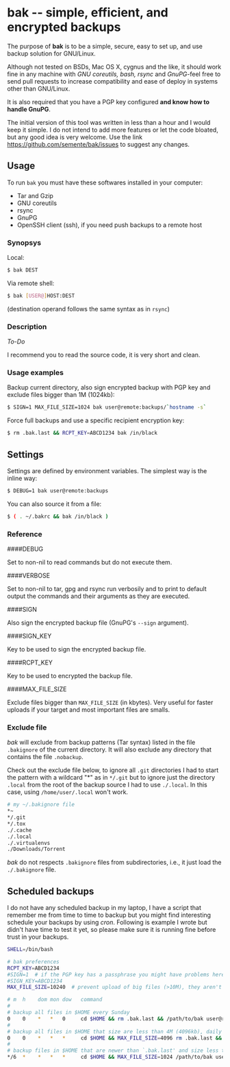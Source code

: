 # bak -- simple, efficient, and encrypted backups

The purpose of **bak** is to be a simple, secure, easy to set up, and
use backup solution for GNU/Linux.

Although not tested on BSDs, Mac OS X, cygnus and the like, it should
work fine in any machine with *GNU coreutils, bash, rsync* and
*GnuPG*-feel free to send pull requests to increase compatibility and
ease of deploy in systems other than GNU/Linux.

It is also required that you have a PGP key configured **and know how
to handle GnuPG**.

The initial version of this tool was written in less than a hour and I
would keep it simple. I do not intend to add more features or let the
code bloated, but any good idea is very welcome. Use the link
https://github.com/semente/bak/issues to suggest any changes.


## Usage

To run `bak` you must have these softwares installed in your computer:

  - Tar and Gzip
  - GNU coreutils
  - rsync
  - GnuPG
  - OpenSSH client (ssh), if you need push backups to a remote host

### Synopsys

Local:

```sh
$ bak DEST
```

Via remote shell:

```sh
$ bak [USER@]HOST:DEST
```

(destination operand follows the same syntax as in `rsync`)


### Description

*To-Do*

I recommend you to read the source code, it is very short and clean.


### Usage examples

Backup current directory, also sign encrypted backup with PGP key and
exclude files bigger than 1M (1024kb):

```sh
$ SIGN=1 MAX_FILE_SIZE=1024 bak user@remote:backups/`hostname -s`
```

Force full backups and use a specific recipient encryption key:

```sh
$ rm .bak.last && RCPT_KEY=ABCD1234 bak /in/black
```


## Settings

Settings are defined by environment variables. The simplest way is the
inline way:

```sh
$ DEBUG=1 bak user@remote:backups
```

You can also source it from a file:

```sh
$ ( . ~/.bakrc && bak /in/black )
```

### Reference

####DEBUG

Set to non-nil to read commands but do not execute them.

####VERBOSE

Set to non-nil to tar, gpg and rsync run verbosily and to print to
default output the commands and their arguments as they are executed.

####SIGN

Also sign the encrypted backup file (GnuPG's `--sign` argument).

####SIGN_KEY

Key to be used to sign the encrypted backup file.

####RCPT_KEY

Key to be used to encrypted the backup file.

####MAX_FILE_SIZE

Exclude files bigger than `MAX_FILE_SIZE` (in kbytes). Very useful for
faster uploads if your target and most important files are smalls.


### Exclude file

*bak* will exclude from backup patterns (Tar syntax) listed in the
file `.bakignore` of the current directory. It will also exclude any
directory that contains the file `.nobackup`.

Check out the exclude file below, to ignore all `.git` directories I
had to start the pattern with a wildcard "*" as in `*/.git` but to
ignore just the directory `.local` from the root of the backup source
I had to use `./.local`. In this case, using `/home/user/.local` won't
work.

```sh
# my ~/.bakignore file
*~
*/.git
*/.tox
./.cache
./.local
./.virtualenvs
./Downloads/Torrent
```

*bak* do not respects `.bakignore` files from subdirectories, i.e., it
just load the `./.bakignore` file.


## Scheduled backups

I do not have any scheduled backup in my laptop, I have a script that
remember me from time to time to backup but you might find interesting
schedule your backups by using *cron*. Following is example I wrote
but didn't have time to test it yet, so please make sure it is running
fine before trust in your backups.

```sh
SHELL=/bin/bash

# bak preferences
RCPT_KEY=ABCD1234
#SIGN=1  # if the PGP key has a passphrase you might have problems here
#SIGN_KEY=ABCD1234
MAX_FILE_SIZE=10240  # prevent upload of big files (>10M), they aren't my target

# m  h    dom mon dow   command
#
# backup all files in $HOME every Sunday
0    0    *   *   0     cd $HOME && rm .bak.last && /path/to/bak user@remote:bak/`hostname -s`/
#
# backup all files in $HOME that size are less than 4M (4096kb), daily
0    0    *   *   *     cd $HOME && MAX_FILE_SIZE=4096 rm .bak.last && /path/to/bak user@remote:bak/`hostname -s`/
#
# backup files in $HOME that are newer than `.bak.last' and size less than 1M, every 6 hours
*/6  *    *   *   *     cd $HOME && MAX_FILE_SIZE=1024 /path/to/bak user@remote:bak/`hostname -s`/
```
